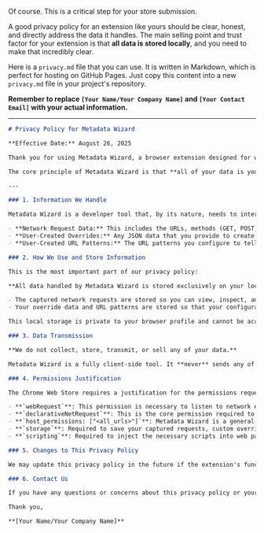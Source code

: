 Of course. This is a critical step for your store submission.

A good privacy policy for an extension like yours should be clear, honest, and directly address the data it handles. The main selling point and trust factor for your extension is that **all data is stored locally**, and you need to make that incredibly clear.

Here is a `privacy.md` file that you can use. It is written in Markdown, which is perfect for hosting on GitHub Pages. Just copy this content into a new `privacy.md` file in your project's repository.

**Remember to replace `[Your Name/Your Company Name]` and `[Your Contact Email]` with your actual information.**

---

```markdown
# Privacy Policy for Metadata Wizard

**Effective Date:** August 26, 2025

Thank you for using Metadata Wizard, a browser extension designed for web developers and testers. This privacy policy outlines how the extension handles data. Your privacy and data security are our highest priority.

The core principle of Metadata Wizard is that **all of your data is your own**.

---

### 1. Information We Handle

Metadata Wizard is a developer tool that, by its nature, needs to interact with your browsing data to function. The types of information it handles are:

- **Network Request Data:** This includes the URLs, methods (GET, POST, etc.), request headers, request bodies, response headers, status codes, and response bodies of network requests on pages where the extension is active.
- **User-Created Overrides:** Any JSON data that you provide to create a mock response or override.
- **User-Created URL Patterns:** The URL patterns you configure to tell the extension which network requests to capture.

### 2. How We Use and Store Information

This is the most important part of our privacy policy:

**All data handled by Metadata Wizard is stored exclusively on your local computer using the built-in `chrome.storage.local` API.**

- The captured network requests are stored so you can view, inspect, and create overrides from them.
- Your override data and URL patterns are stored so that your configurations are saved between browser sessions.

This local storage is private to your browser profile and cannot be accessed by other websites or extensions.

### 3. Data Transmission

**We do not collect, store, transmit, or sell any of your data.**

Metadata Wizard is a fully client-side tool. It **never** sends any of the information it handles—including your request history, override data, or usage patterns—to our servers or any third-party services. All processing happens locally within your browser.

### 4. Permissions Justification

The Chrome Web Store requires a justification for the permissions requested by the extension. Here is why Metadata Wizard needs them:

- **`webRequest`**: This permission is necessary to listen to network events (like request completion) to gather metadata such as status codes and response headers.
- **`declarativeNetRequest`**: This is the core permission required to apply your user-created overrides. It allows the extension to intercept a network request and redirect it to your mock data efficiently and securely.
- **`host_permissions: ["<all_urls>"]`**: Metadata Wizard is a general-purpose developer tool. It needs this permission to allow _you_, the user, to configure it to work on any website you are developing or testing. The extension does not automatically run on all pages; it only captures requests that match the URL patterns you provide.
- **`storage`**: Required to save your captured requests, custom overrides, and URL patterns locally on your machine so they persist between sessions.
- **`scripting`**: Required to inject the necessary scripts into web pages to capture response bodies, which is a core feature of the tool.

### 5. Changes to This Privacy Policy

We may update this privacy policy in the future if the extension's functionality changes. We will notify you of any significant changes by updating the version on the Chrome Web Store and within the extension itself.

### 6. Contact Us

If you have any questions or concerns about this privacy policy or your data, please contact us at **[Your Contact Email]**.

Thank you,

**[Your Name/Your Company Name]**
```
